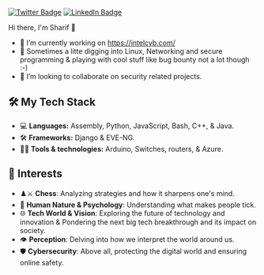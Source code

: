 
[![Twitter Badge](https://img.shields.io/badge/-Twitter-1DA1F2?style=flat&logo=Twitter&logoColor=white)](https://www.x.com/sharifdanish_/)
[![LinkedIn Badge](https://img.shields.io/badge/-LinkedIn-0077B5?style=flat&logo=LinkedIn&logoColor=white)](https://www.linkedin.com/in/sharif-danish-b5003220a/)




Hi there, I'm Sharif 👋

- 🔭 I’m currently working on https://intelcyb.com/
- 🌱 Sometimes a litte digging into Linux, Networking and secure programming & playing with cool stuff like bug bounty not a lot though :-)
- 👯 I’m looking to collaborate on security related projects.

## 🛠️ My Tech Stack

- 💻 **Languages:** Assembly, Python, JavaScript, Bash, C++, & Java.
- 🛠️ **Frameworks:** Django & EVE-NG.
- 🧑‍💻  **Tools & technologies:** Arduino, Switches, routers, & Azure.
  
## 🔧 Interests
- ♟️⚔️ **Chess**: Analyzing strategies and how it sharpens one's mind.
- 🧠 **Human Nature & Psychology**: Understanding what makes people tick.
- 🌐 **Tech World & Vision**: Exploring the future of technology and innovation & Pondering the next big tech breakthrough and its impact on society.
- 👁️ **Perception**: Delving into how we interpret the world around us.
- 🛡️ **Cybersecurity**: Above all, protecting the digital world and ensuring online safety.
  
